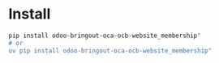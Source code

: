 # Install

```bash
pip install odoo-bringout-oca-ocb-website_membership"
# or
uv pip install odoo-bringout-oca-ocb-website_membership"
```
